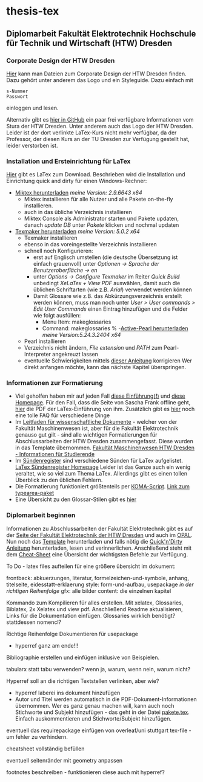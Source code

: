 # thesis-tex
## Diplomarbeit Fakultät Elektrotechnik Hochschule für Technik und Wirtschaft (HTW) Dresden

### Corporate Design der HTW Dresden
[Hier](https://www.htw-dresden.de/intern/marketing/corporate-design.html) kann man Dateien zum Corporate Design der HTW Dresden finden. Dazu gehört unter anderem das Logo und ein Styleguide.
Dazu einfach mit
```
s-Nummer
Passwort
```
einloggen und lesen.

Alternativ gibt es [hier in GitHub](https://github.com/stura-htw-dresden/htw-logo) ein paar frei verfügbare Informationen vom Stura der HTW Dresden. Unter anderem auch das Logo der HTW Dresden.
Leider ist der dort verlinkte LaTex-Kurs nicht mehr verfügbar, da der Professor, der diesen Kurs an der TU Dresden zur Verfügung gestellt hat, leider verstorben ist.

### Installation und Ersteinrichtung für LaTex
[Hier](https://www.latex-project.org/get/#tex-distributions) gibt es LaTex zum Download.
Beschrieben wird die Installation und Einrichtung quick and dirty für einen Windows-Rechner:
  - [Miktex herunterladen](https://miktex.org/download) *meine Version: 2.9.6643 x64*
    - Miktex installieren für alle Nutzer und alle Pakete on-the-fly installieren.
    - auch in das übliche Verzeichnis installieren
    - Miktex Console als Administrator starten und Pakete updaten, danach *update DB* unter *Pakete* klicken und nochmal updaten
  - [Texmaker herunterladen](http://www.xm1math.net/texmaker/download.html) *meine Version: 5.0.2 x64*
    - Texmaker installieren
    - ebenso in das voreingestellte Verzeichnis installieren
    - schnell noch Konfigurieren:
      - erst auf Englisch umstellen (die deutsche Übersetzung ist einfach grauenvoll) unter *Optionen -> Sprache der Benutzeroberfläche -> en*
      - unter *Options -> Configure Texmaker* im Reiter *Quick Build* unbedingt *XeLaTex + View PDF* auswählen, damit auch die üblichen Schriftarten (wie z.B. *Arial*) verwendet werden können
      - Damit Glossare wie z.B. das Abkürzungsverzeichnis erstellt werden können, muss man noch unter *User > User commands > Edit User Commands* einen Eintrag hinzufügen und die Felder wie folgt ausfüllen:
        - Menu Item: makeglossaries
        - Command: makeglossaries %
  -[Active-Pearl herunterladen](https://www.activestate.com/activeperl/downloads) *meine Version:5.24.3.2404 x64*
    - Pearl installieren
    - Verzeichnis nicht ändern, *File extension* und *PATH* zum Pearl-Interpreter angekreuzt lassen
    - eventuelle Schwierigkeiten mittels [dieser Anleitung](https://tex.stackexchange.com/questions/158796/miktex-and-perl-scripts-and-one-python-script) korrigieren
Wer direkt anfangen möchte, kann das nächste Kapitel überspringen.

### Informationen zur Formatierung
- Viel geholfen haben mir auf jeden Fall [diese Einführung(**!**)](https://www.sharelatex.com/learn) und [diese Homepage](http://namsu.de/latex.html). Für den Fall, dass die Seite von Sascha Frank offline geht, [hier](docs/Latex-Einfuehrung) die PDF der LaTex-Einführung von ihm. Zusätzlich gibt es [hier](https://tobiw.de/tex-faq) noch eine tolle FAQ für verschiedene Dinge
- Im [Leitfaden für wissenschaftliche Dokumente](docs/Leitfaden_fuer_wiss_Dokumente.pdf) - welcher von der Fakultät Maschinenwesen ist, aber für die Fakultät Elektrotechnik genauso gut gilt - sind alle wichtigen Formatierungen für Abschlussarbeiten der HTW Dresden zusammengefasst. Diese wurden in das Template übernommen.
[Fakultät Maschinenwesen HTW Dresden - Informationen für Studierende](https://www.htw-dresden.de/fakultaet-maschinenbau/studium/infos-fuer-studierende.html)
- Im [Sündenregister](docs/l2tabu.pdf) sind verschiedene Sünden für LaTex aufgelistet. [LaTex Sündenregister Homepage](http://www.dante.de/CTAN/info/german/l2tabu/) Leider ist das Ganze auch ein wenig veraltet, wie so viel zum Thema LaTex. Allerdings gibt es einen tollen Überblick zu den üblichen Fehlern.
- Die Formatierung funktioniert größtenteils per [KOMA-Script](/docs/scrguide.pdf). [Link zum typearea-paket](https://ctan.org/pkg/typearea)
- Eine Übersicht zu den Glossar-Stilen gibt es [hier](https://www.dickimaw-books.com/gallery/)

### Diplomarbeit beginnen
Informationen zu Abschlussarbeiten der Fakultät Elektrotechnik gibt es auf der [Seite der Fakultät Elektrotechnik der HTW Dresden](https://www.htw-dresden.de/fakultaet-elektrotechnik/fakultaet/studierende/abschlussarbeiten.html) und auch im [OPAL](https://bildungsportal.sachsen.de/opal/auth/RepositoryEntry/16966647814/CourseNode/97409953057309?5).
Nun noch das [Template](/template-htw-abschlussarbeit.tex) herunterladen und falls nötig die [Quick'n'Dirty Anleitung](/readme/quickndirty-anleitung.pdf) herunterladen, lesen und verinnerlichen.
Anschließend steht mit dem [Cheat-Sheet](/readme/cheatsheet-quickanddirty.pdf) eine Übersicht der wichtigsten Befehle zur Verfügung.

To Do - latex files aufteilen für eine größere übersicht im dokument:

frontback: abkuerzungen, literatur, formelzeichen-und-symbole, anhang, titelseite, eidesstatt-erklaerung
style: form-und-aufbau, usepackage *in der richtigen Reihenfolge*
gfx: alle bilder
content: die einzelnen kapitel

Kommando zum Kompilieren für alles erstellen. Mit xelatex, Glossaries, Biblatex, 2x Xelatex und view pdf.
Anschließend Readme aktualisieren, Links für die Dokumentation einfügen.
Glossaries wirklich benötigt?
stattdessen nomencl?

Richtige Reihenfolge Dokumentieren für usepackage
- hyperref ganz am ende!!!

Bibliographie erstellen und einfügen inklusive von Beispielen.

tabularx statt tabu verwenden? wenn ja, warum, wenn nein, warum nicht?

Hyperref soll an die richtigen Textstellen verlinken, aber wie?
- hyperref laberei ins dokument hinzufügen
- Autor und Titel werden automatisch in die PDF-Dokument-Informationen übernommen. Wer es ganz genau machen will, kann auch noch Stichworte und Subjekt hinzufügen - das geht in der Datei [pakete.tex](/style/pakete.tex). Einfach auskommentieren und Stichworte/Subjekt hinzufügen.

eventuell das requirepackage einfügen von overleaf/uni stuttgart tex-file - um fehler zu verhindern.

cheatsheet vollständig befüllen

eventuell seitenränder mit geometry anpassen

footnotes beschreiben - funktionieren diese auch mit hyperref?

